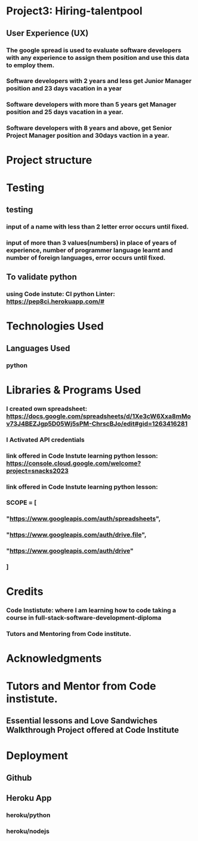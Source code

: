 # Project3: Hiring-talentpool 

## User Experience (UX)

### The google spread is used to evaluate software developers with any experience to assign them position and use this data to employ them.
### Software developers with 2 years and less get Junior Manager position and 23 days vacation in a year
### Software developers with more  than 5 years get Manager position and 25 days vacation in a year.
### Software developers with 8 years and above, get  Senior Project Manager position and 30days vaction in a year.

# Project structure





# Testing

##  testing

### input of a name with less than 2 letter error occurs  until fixed.
### input of more than 3 values(numbers) in place of years of experience, number of programmer language learnt and number of foreign languages, error occurs until fixed.


## To validate python
### using Code instute: CI python Linter: https://pep8ci.herokuapp.com/#


# Technologies Used

## Languages Used

### python

# Libraries & Programs Used

### I created own spreadsheet: https://docs.google.com/spreadsheets/d/1Xe3cW6Xxa8mMov73J4BEZJgp5D05Wj5sPM-ChrscBJo/edit#gid=1263416281
### I Activated  API credentials
### link offered in Code Instute learning python lesson: https://console.cloud.google.com/welcome?project=snacks2023
### link offered in Code Instute learning python lesson:
###      SCOPE = [
###    "https://www.googleapis.com/auth/spreadsheets",
###    "https://www.googleapis.com/auth/drive.file",
###    "https://www.googleapis.com/auth/drive"
###    ]


# Credits

### Code Instistute: where I am learning how to code taking a course in full-stack-software-development-diploma
### Tutors and Mentoring from Code institute.



# Acknowledgments

# Tutors and Mentor from Code instistute.
## Essential lessons and Love Sandwiches Walkthrough Project offered at Code Institute

# Deployment

## Github
## Heroku App
### heroku/python
### heroku/nodejs



